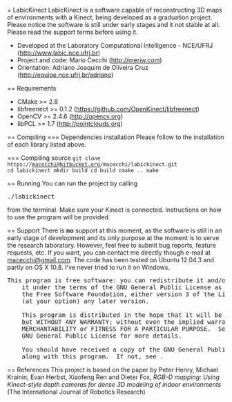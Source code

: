 = LabicKinect
LabicKinect is a software capable of reconstructing 3D maps of environments with a Kinect, being developed as a graduation project. Please notice the software is still under early stages and it not stable at all. Please read the support terms before using it.
- Developed at the Laboratory Computational Intelligence - NCE/UFRJ (http://www.labic.nce.ufrj.br)
- Project and code: Mario Cecchi (http://meriw.com)
- Orientation: Adriano Joaquim de Oliveira Cruz (http://equipe.nce.ufrj.br/adriano)

== Requirements
- CMake >= 2.8
- libfreenect >= 0.1.2 (https://github.com/OpenKinect/libfreenect)
- OpenCV >= 2.4.6 (http://opencv.org)
- libPCL >= 1.7 (http://pointclouds.org)

== Compiling
=== Dependencies installation
Please follow to the installation of each library listed above.

=== Compiling source
<code>git clone https://macecchi@bitbucket.org/macecchi/labickinect.git
cd labickinect
mkdir build
cd build
cmake ..
make</code>

== Running
You can run the project by calling <pre>./labickinect</pre> from the terminal. Make sure your Kinect is connected. Instructions on how to use the program will be provided.

== Support
There is **no** support at this moment, as the software is still in an early stage of development and its only purpose at the moment is to serve the research laboratory. However, feel free to submit bug reports, feature requests, etc. If you want, you can contact me directly though e-mail at macecchi@gmail.com.
The code has been tested on Ubuntu 12.04.3 and partly on OS X 10.8. I've never tried to run it on Windows.

<pre>This program is free software: you can redistribute it and/or modify
    it under the terms of the GNU General Public License as published by
    the Free Software Foundation, either version 3 of the License, or
    (at your option) any later version.

    This program is distributed in the hope that it will be useful,
    but WITHOUT ANY WARRANTY; without even the implied warranty of
    MERCHANTABILITY or FITNESS FOR A PARTICULAR PURPOSE.  See the
    GNU General Public License for more details.

    You should have received a copy of the GNU General Public License
    along with this program.  If not, see <http://www.gnu.org/licenses/>.</pre>


== References
This project is based on the paper by Peter Henry, Michael Krainin, Evan Herbst, Xiaofeng Ren and Dieter Fox, *RGB-D mapping: Using Kinect-style depth cameras for dense 3D modeling of indoor environments* (The International Journal of Robotics Research)